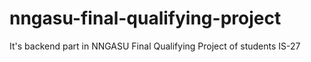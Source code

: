 # nngasu-final-qualifying-project
It's backend part in NNGASU Final Qualifying Project of students IS-27
